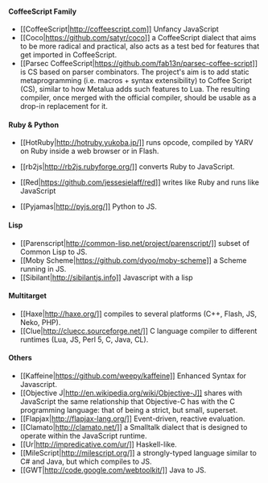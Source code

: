 #### CoffeeScript Family

* [[CoffeeScript|http://coffeescript.com]] Unfancy JavaScript
* [[Coco|https://github.com/satyr/coco]] a CoffeeScript dialect that aims to be more radical and practical, also acts as a test bed for features that get imported in CoffeeScript.
* [[Parsec CoffeeScript|https://github.com/fab13n/parsec-coffee-script]] is CS based on parser combinators. The project's aim is to add static metaprogramming (i.e. macros + syntax extensibility) to Coffee Script (CS), similar to how Metalua adds such features to Lua. The resulting compiler, once merged with the official compiler, should be usable as a drop-in replacement for it.

#### Ruby & Python

* [[HotRuby|http://hotruby.yukoba.jp/]] runs opcode, compiled by YARV on Ruby inside a web browser or in Flash.
* [[rb2js|http://rb2js.rubyforge.org/]] converts Ruby to JavaScript.
* [[Red|https://github.com/jessesielaff/red]] writes like Ruby and runs like JavaScript

* [[Pyjamas|http://pyjs.org/]] Python to JS.

#### Lisp

* [[Parenscript|http://common-lisp.net/project/parenscript/]] subset of Common Lisp to JS.
* [[Moby Scheme|https://github.com/dyoo/moby-scheme]] a Scheme running in JS.
* [[Sibilant|http://sibilantjs.info]] Javascript with a lisp

#### Multitarget

* [[Haxe|http://haxe.org/]] compiles to several platforms (C++, Flash, JS, Neko, PHP).
* [[Clue|http://cluecc.sourceforge.net/]] C language compiler to different runtimes (Lua, JS, Perl 5, C, Java, CL).

#### Others

* [[Kaffeine|https://github.com/weepy/kaffeine]] Enhanced Syntax for Javascript.
* [[Objective J|http://en.wikipedia.org/wiki/Objective-J]] shares with JavaScript the same relationship that Objective-C has with the C programming language: that of being a strict, but small, superset.
* [[Flapjax|http://flapjax-lang.org/]] Event-driven, reactive evaluation.
* [[Clamato|http://clamato.net/]] a Smalltalk dialect that is designed to operate within the JavaScript runtime.
* [[Ur|http://impredicative.com/ur/]] Haskell-like.
* [[MileScript|http://milescript.org/]]  a strongly-typed language similar to C# and Java, but which compiles to JS.
* [[GWT|http://code.google.com/webtoolkit/]] Java to JS.

